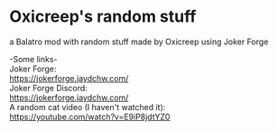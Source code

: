 # Oxicreep's random stuff
a Balatro mod with random stuff made by Oxicreep using Joker Forge

-Some links-  
Joker Forge:  
https://jokerforge.jaydchw.com/  
Joker Forge Discord:  
https://jokerforge.jaydchw.com/  
A random cat video (I haven't watched it):  
https://youtube.com/watch?v=E9iP8jdtYZ0  
